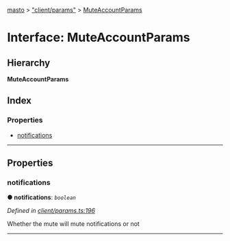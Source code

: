 [masto](../README.md) > ["client/params"](../modules/_client_params_.md) > [MuteAccountParams](../interfaces/_client_params_.muteaccountparams.md)

# Interface: MuteAccountParams

## Hierarchy

**MuteAccountParams**

## Index

### Properties

* [notifications](_client_params_.muteaccountparams.md#notifications)

---

## Properties

<a id="notifications"></a>

###  notifications

**● notifications**: *`boolean`*

*Defined in [client/params.ts:196](https://github.com/neet/masto.js/blob/3b7330b/src/client/params.ts#L196)*

Whether the mute will mute notifications or not

___

